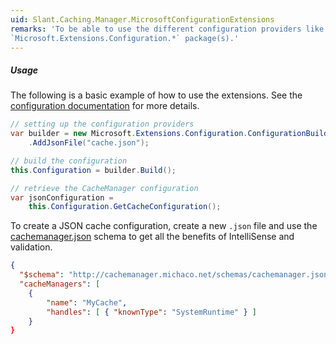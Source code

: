 ```yaml
---
uid: Slant.Caching.Manager.MicrosoftConfigurationExtensions
remarks: 'To be able to use the different configuration providers like JSON or XML, you have to install the corresponding 
`Microsoft.Extensions.Configuration.*` package(s).'
---
```


##### **Usage**

The following is a basic example of how to use the extensions. See the [configuration documentation](http://cachemanager.michaco.net/Documentation/Index/cachemanager_configuration) for more details.

```csharp
// setting up the configuration providers
var builder = new Microsoft.Extensions.Configuration.ConfigurationBuilder()
    .AddJsonFile("cache.json");

// build the configuration
this.Configuration = builder.Build();

// retrieve the CacheManager configuration
var jsonConfiguration = 
    this.Configuration.GetCacheConfiguration();
```

To create a JSON cache configuration, create a new `.json` file and use the [cachemanager.json](http://cachemanager.michaco.net/schemas/cachemanager.json) schema to
get all the benefits of IntelliSense and validation.

```JSON
{
  "$schema": "http://cachemanager.michaco.net/schemas/cachemanager.json",
  "cacheManagers": [
    {
        "name": "MyCache",
        "handles": [ { "knownType": "SystemRuntime" } ]
    }
}
```